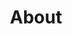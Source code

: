 ---
title: "About"
showdate: false
draft: false
summary: "Information about me, myself!"
tags: ["space"]
---